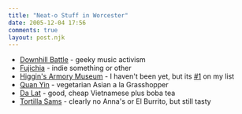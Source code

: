 ```yaml
---
title: "Neat-o Stuff in Worcester"
date: 2005-12-04 17:56
comments: true
layout: post.njk
---
```

* <a href="http://www.downhillbattle.org/">Downhill Battle</a> - geeky music activism
* <a href="http://www.fujichia.com/index1.html">Fujichia</a> - indie something or other
* <a href="http://www.higgins.org/"> Higgin's Armory Museum</a> - I haven't been yet, but its <a href="http://www.higgins.org/Research/Images/helmet.jpg" rel="lightbox">#1</a> on my list
* <a href="http://www.socialweb.net/Places/1395.lasso">Quan Yin</a> - vegetarian Asian a la Grasshopper
* <a href="http://www.socialweb.net/Places/1271.lasso">Da Lat</a> - good, cheap Vietnamese plus boba tea
* <a href="http://www.tortillasams.com/">Tortilla Sams</a> - clearly no Anna's or El Burrito, but still tasty


